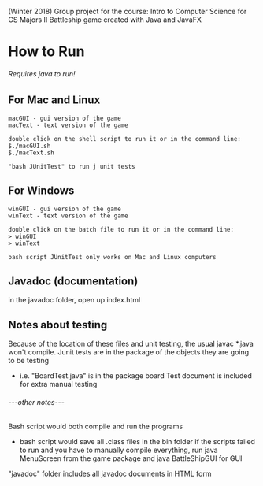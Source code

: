 (Winter 2018) Group project for the course: Intro to Computer Science for CS Majors II
Battleship game created with Java and JavaFX

# **How to Run** 
###### *Requires java to run!*

## For Mac and Linux 
```
macGUI - gui version of the game
macText - text version of the game

double click on the shell script to run it or in the command line:
$./macGUI.sh
$./macText.sh

"bash JUnitTest" to run j unit tests
```
## For Windows
```
winGUI - gui version of the game
winText - text version of the game

double click on the batch file to run it or in the command line:
> winGUI
> winText

bash script JUnitTest only works on Mac and Linux computers
```
## Javadoc (documentation)
in the javadoc folder, open up index.html

## Notes about testing
Because of the location of these files and unit testing, the usual javac *.java won't compile. Junit tests are in the package of the objects they are going to be testing
- i.e. "BoardTest.java" is in the package board
Test document is included for extra manual testing


###### ---other notes---
Bash script would both compile and run the programs
- bash script would save all .class files in the bin folder
if the scripts failed to run and you have to manually compile everything, run java MenuScreen from the game package and java BattleShipGUI for GUI

"javadoc" folder includes all javadoc documents in HTML form
